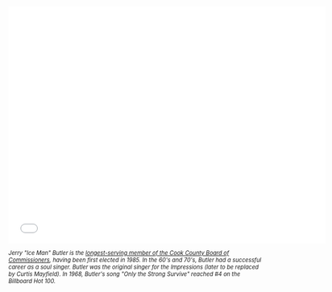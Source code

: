<iframe width="630" height="472" src="//www.youtube.com/embed/cX80fZGZyz4" frameborder="0" allowfullscreen></iframe>

<p style="text-align: left; font-size: .8em; margin-top: 1em; font-style: italic;">Jerry "Ice Man" Butler is the <a href="http://www.chicagoreader.com/chicago/jerry-iceman-butler-profile/Content?oid=3553447">longest-serving member of the Cook County Board of Commissioners</a>, having been first elected in 1985. In the 60's and 70's, Butler had a successful career as a soul singer. Butler was the original singer for the Impressions (later to be replaced by Curtis Mayfield). In 1968, Butler's song "Only the Strong Survive" reached #4 on the Billboard Hot 100.</p> 
